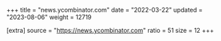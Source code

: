 +++
title = "news.ycombinator.com"
date = "2022-03-22"
updated = "2023-08-06"
weight = 12719

[extra]
source = "https://news.ycombinator.com"
ratio = 51
size = 12
+++

